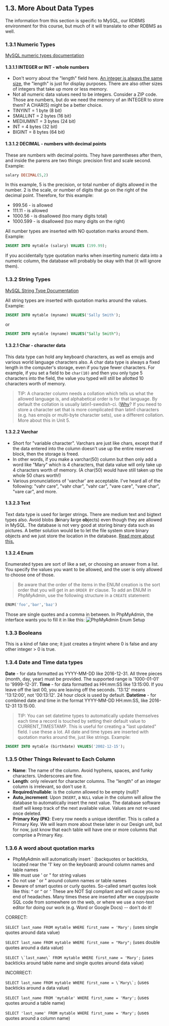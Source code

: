 ## 1.3. More About Data Types
The information from this section is specific to MySQL, our RDBMS environment for this course, but much of it will translate to other RDBMS as well.
### 1.3.1 Numeric Types
[MySQL numeric types documentation](https://dev.mysql.com/doc/refman/5.7/en/numeric-types.html)
#### 1.3.1.1 INTEGER or INT - whole numbers
* Don't worry about the "length" field here. [An integer is always the same size](https://stackoverflow.com/questions/5634104/what-is-the-size-of-column-of-int11-in-mysql-in-bytes), the "length" is just for display purposes. There are also other sizes of integers that take up more or less memory.
* Not all numeric data values need to be integers. Consider a ZIP code. Those are numbers, but do we need the memory of an INTEGER to store them? A CHAR(5) might be a better choice.
* TINYINT = 1 byte (8 bit)
* SMALLINT = 2 bytes (16 bit)
* MEDIUMINT = 3 bytes (24 bit)
* INT = 4 bytes (32 bit)
* BIGINT = 8 bytes (64 bit)

#### 1.3.1.2 DECIMAL - numbers with decimal points
These are numbers with decimal points. They have parentheses after them, and inside the parens are two things: precision first and scale second. Example:

```sql
salary DECIMAL(5,2)
```
In this example, 5 is the precision, or total number of digits allowed in the number. 2 is the scale, or number of digits that go on the right of the decimal point. Therefore, for this example:

* 999.56 - is allowed
* 111.11 - is allowed
* 1000.56 - is disallowed (too many digits total)
* 1000.599 - is disallowed (too many digits on the right)

All number types are inserted with NO quotation marks around them. Example:
```sql
INSERT INTO mytable (salary) VALUES (199.99);
```
If you accidentally type quotation marks when inserting numeric data into a numeric column, the database will probably be okay with that (it will ignore them).

### 1.3.2 String Types
[MySQL String Type Documentation](https://dev.mysql.com/doc/refman/5.7/en/string-types.html)

All string types are inserted with quotation marks around the values. Example:
```sql
INSERT INTO mytable (myname) VALUES('Sally Smith');
```
or
```sql
INSERT INTO mytable (myname) VALUES("Sally Smith");
```
#### 1.3.2.1 Char - character data
This data type can hold any keyboard characters, as well as emojis and various world language characters also. 
A char data type is always a fixed length in the computer's storage, even if you type fewer characters. For example, if you set a field to be ```char(10)``` and then you only type 5 characters into the field, the value you typed will still be allotted 10 characters worth of memory.
> TIP:
> A character column needs a collation which tells us what the allowed language is, and alphabetical order is for that language. By default the collation is usually latin1-swedish-ci. ([Why](https://stackoverflow.com/questions/6769901/why-is-mysqls-default-collation-latin1-swedish-ci)? 
> If you need to store a character set that is more complicated than latin1 characters (e.g. has emojis or multi-byte character sets), use a different collation. More about this in Unit 5.
#### 1.3.2.2 Varchar
* Short for "variable character". Varchars are just like chars, except that if the data entered into the column doesn't use up the entire reserved block, then the storage is freed.
* In other words, if you make a varchar(50) column but then only add a word like "Mary" which is 4 characters, that data value will only take up 4 characters worth of memory. (A char(50) would have still taken up the whole 50 chars worth!)
* Various pronunciations of 'varchar' are acceptable. I've heard all of the following: "vahr care", "vahr char", "vahr car", "vare care", "vare char", "vare car", and more. 
#### 1.3.2.3 Text
Text data type is used for larger strings. There are medium text and bigtext types also. Avoid blobs (**b**inary **l**arge **ob**jects) even though they are allowed in MySQL. The database is not very good at storing binary data such as pictures. A better solution would be to let the file system store binary objects and we just store the location in the database. [Read more about this.](https://stackoverflow.com/questions/3748/storing-images-in-db-yea-or-nay)
#### 1.3.2.4 Enum
Enumerated types are sort of like a set, or choosing an answer from a list. You specify the values you want to be allowed, and the user is only allowed to choose one of those. 
> Be aware that the order of the items in the ENUM creation is the sort order that you will get in an ```ORDER BY``` clause.
To add an ENUM in PhpMyAdmin, use the following structure in a ```CREATE``` statement:
```sql
ENUM('foo','bar','baz')
```
Those are single quotes and a comma in between.
In PhpMyAdmin, the interface wants you to fill it in like this:
![PhpMyAdmin Enum Setup](https://github.com/megansquire/CSC301/blob/master/images/1.1.png?raw=true)
### 1.3.3 Booleans
This is a kind of fake one; it just creates a tinyint where 0 is false and any other integer > 0 is true.
### 1.3.4 Date and Time data types
**Date** - for data formatted as YYYY-MM-DD like 2016-12-31. All three pieces (month, day, year) must be provided. The supported range is '1000-01-01' to '9999-12-31'.
**Time** - for data formatted as HH:mm:SS like 13:15:00. If you leave off the last 00, you are leaving off the seconds. '13:12' means '13:12:00', not '00:13:12'. 24 hour clock is used by default.
**Datetime** - for combined date and time in the format YYYY-MM-DD HH:mm:SS, like 2016-12-31 13:15:00. 
> TIP:
> You can set datetime types to automatically update themselves each time a record is touched by setting their default value to CURRENT_TIMESTAMP. This is useful for creating a "last updated" field. I use these a lot.
All date and time types are inserted with quotation marks around the, just like strings. Example:
```sql
INSERT INTO mytable (birthdate) VALUES('2002-12-15');
```
### 1.3.5 Other Things Relevant to Each Column
* **Name**: The name of the column. Avoid hyphens, spaces, and funky characters. Underscores are fine.
* **Length**: only relevant for character columns. The "length" of an integer column is irrelevant, so don't use it. 
* **Required/nullable**: is the column allowed to be empty (null)?
* **Auto_increment**: Upon ```INSERT```, a ```NULL``` value in the column will allow the database to automatically insert the next value. The database software itself will keep track of the next available value. Values are not re-used once deleted.
* **Primary Key (PK)**: Every row needs a unique identifier. This is called a Primary Key. We will learn more about these later in our Design unit, but for now, just know that each table will have one or more columns that comprise a Primary Key.

### 1.3.6 A word about quotation marks
* PhpMyAdmin will automatically insert \` (backquotes or backticks, located near the '1' key on the keyboard) around column names and table names
* We must use ' or " for string values
* Do not use ' or " around column names or table names
* Beware of smart quotes or curly quotes. So-called smart quotes look like this: ```“``` or ```”``` or ```’``` These are NOT Sql compliant and will cause you no end of headaches. Many times these are inserted after we copy/paste SQL code from somewhere on the web, or where we use a non-text editor for doing our work (e.g. Word or Google Docs) -- don't do it!

CORRECT:

```SELECT last_name FROM mytable WHERE first_name = 'Mary';``` (uses single quotes around data value)

```SELECT last_name FROM mytable WHERE first_name = "Mary";``` (uses double quotes around a data value)

```SELECT \`last_name\` FROM mytable WHERE first_name = 'Mary';``` (uses backticks around table name and single quotes around data value)

INCORRECT:

```SELECT last_name FROM mytable WHERE first_name = \`Mary\`;``` (uses backticks around a data value)

```SELECT last_name FROM 'mytable' WHERE first_name = 'Mary';``` (uses quotes around a table name)

```SELECT 'last_name' FROM mytable WHERE first_name = 'Mary';``` (uses quotes around a column name)
